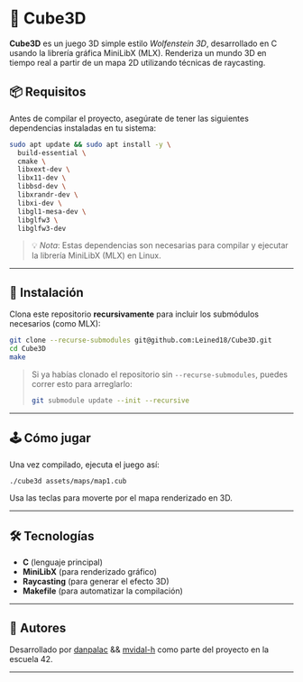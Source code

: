 

# 🧊 Cube3D

**Cube3D** es un juego 3D simple estilo *Wolfenstein 3D*, desarrollado en C usando la librería gráfica MiniLibX (MLX). Renderiza un mundo 3D en tiempo real a partir de un mapa 2D utilizando técnicas de raycasting.

## 📦 Requisitos

Antes de compilar el proyecto, asegúrate de tener las siguientes dependencias instaladas en tu sistema:

```bash
sudo apt update && sudo apt install -y \
  build-essential \
  cmake \
  libxext-dev \
  libx11-dev \
  libbsd-dev \
  libxrandr-dev \
  libxi-dev \
  libgl1-mesa-dev \
  libglfw3 \
  libglfw3-dev

```

> 💡 *Nota*: Estas dependencias son necesarias para compilar y ejecutar la librería MiniLibX (MLX) en Linux.

---

## 🚀 Instalación

Clona este repositorio **recursivamente** para incluir los submódulos necesarios (como MLX):

```bash
git clone --recurse-submodules git@github.com:Leined18/Cube3D.git
cd Cube3D
make
```

> Si ya habías clonado el repositorio sin `--recurse-submodules`, puedes correr esto para arreglarlo:
>
> ```bash
> git submodule update --init --recursive
> ```

---

## 🕹️ Cómo jugar

Una vez compilado, ejecuta el juego así:

```bash
./cube3d assets/maps/map1.cub
```

Usa las teclas para moverte por el mapa renderizado en 3D.

---

## 🛠️ Tecnologías

* **C** (lenguaje principal)
* **MiniLibX** (para renderizado gráfico)
* **Raycasting** (para generar el efecto 3D)
* **Makefile** (para automatizar la compilación)

---

## 🧠 Autores

Desarrollado por [danpalac](https://github.com/Leined18) && [mvidal-h](https://github.com/MiguelViHe)  como parte del proyecto en la escuela 42.

---

